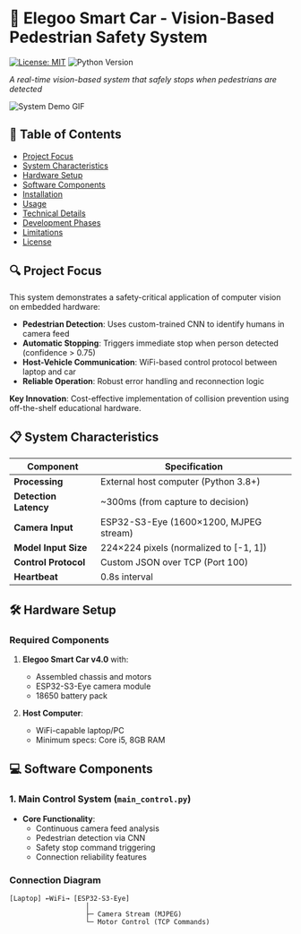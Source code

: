 # 🚦 Elegoo Smart Car - Vision-Based Pedestrian Safety System

[![License: MIT](https://img.shields.io/badge/License-MIT-yellow.svg)](https://opensource.org/licenses/MIT)
![Python Version](https://img.shields.io/badge/python-3.8%2B-blue)

*A real-time vision-based system that safely stops when pedestrians are detected*

![System Demo GIF](./docs/media/demo.gif)

## 📌 Table of Contents
- [Project Focus](#-project-focus)
- [System Characteristics](#-system-characteristics)
- [Hardware Setup](#-hardware-setup)
- [Software Components](#-software-components)
- [Installation](#-installation)
- [Usage](#-usage)
- [Technical Details](#-technical-details)
- [Development Phases](#-development-phases)
- [Limitations](#-limitations)
- [License](#-license)

## 🔍 Project Focus
This system demonstrates a safety-critical application of computer vision on embedded hardware:
- **Pedestrian Detection**: Uses custom-trained CNN to identify humans in camera feed
- **Automatic Stopping**: Triggers immediate stop when person detected (confidence > 0.75)
- **Host-Vehicle Communication**: WiFi-based control protocol between laptop and car
- **Reliable Operation**: Robust error handling and reconnection logic

**Key Innovation**: Cost-effective implementation of collision prevention using off-the-shelf educational hardware.

## 📋 System Characteristics
| Component            | Specification                           |
|----------------------|----------------------------------------|
| **Processing**       | External host computer (Python 3.8+)   |
| **Detection Latency**| ~300ms (from capture to decision)      |
| **Camera Input**     | ESP32-S3-Eye (1600×1200, MJPEG stream) |
| **Model Input Size** | 224×224 pixels (normalized to [-1, 1]) |
| **Control Protocol** | Custom JSON over TCP (Port 100)        |
| **Heartbeat**        | 0.8s interval                          |

## 🛠️ Hardware Setup
### Required Components
1. **Elegoo Smart Car v4.0** with:
   - Assembled chassis and motors
   - ESP32-S3-Eye camera module
   - 18650 battery pack

2. **Host Computer**:
   - WiFi-capable laptop/PC
   - Minimum specs: Core i5, 8GB RAM
  
## 💻 Software Components

### 1. Main Control System (`main_control.py`)
- **Core Functionality**:
  - Continuous camera feed analysis
  - Pedestrian detection via CNN
  - Safety stop command triggering
  - Connection reliability features

### Connection Diagram
```plaintext
[Laptop] ←WiFi→ [ESP32-S3-Eye]
                   │
                   ├─ Camera Stream (MJPEG)
                   └─ Motor Control (TCP Commands)
